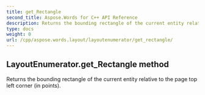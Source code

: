 ```yaml
---
title: get_Rectangle
second_title: Aspose.Words for C++ API Reference
description: Returns the bounding rectangle of the current entity relative to the page top left corner (in points). 
type: docs
weight: 0
url: /cpp/aspose.words.layout/layoutenumerator/get_rectangle/
---
```

## LayoutEnumerator.get_Rectangle method


Returns the bounding rectangle of the current entity relative to the page top left corner (in points). 

